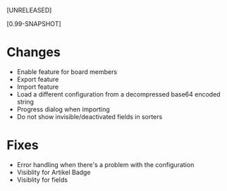 [UNRELEASED]

[0.99-SNAPSHOT]

# Changes

* Enable feature for board members
* Export feature
* Import feature
* Load a different configuration from a decompressed base64 encoded string
* Progress dialog when importing
* Do not show invisible/deactivated fields in sorters

# Fixes

* Error handling when there's a problem with the configuration
* Visiblity for Artikel Badge
* Visiblity for fields
